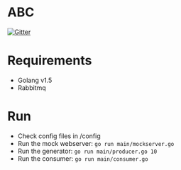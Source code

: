 # ABC

[![Gitter](https://badges.gitter.im/aroslov/abc.svg)](https://gitter.im/aroslov/abc?utm_source=badge&utm_medium=badge&utm_campaign=pr-badge&utm_content=badge)

# Requirements

* Golang v1.5
* Rabbitmq

# Run 

* Check config files in /config
* Run the mock webserver: `go run main/mockserver.go`
* Run the generator: `go run main/producer.go 10`
* Run the consumer: `go run main/consumer.go`
